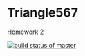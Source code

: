 # Triangle567
Homework 2

[![build status of master](https://travis-ci.org/sanz94/Triangle567.svg?branch=master)](https://travis-ci.org/sanz94/Triangle567)
